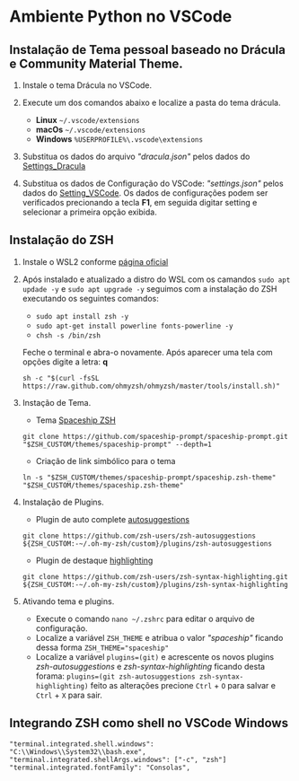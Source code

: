 # Ambiente Python no VSCode

## Instalação de Tema pessoal baseado no Drácula e Community Material Theme.

1. Instale o tema Drácula no VSCode.

2. Execute um dos comandos abaixo e localize a pasta do tema drácula.
    - **Linux** `~/.vscode/extensions`
    - **macOs** `~/.vscode/extensions`
    - **Windows** `%USERPROFILE%\.vscode\extensions`
  
3. Substitua os dados do arquivo *"dracula.json"* pelos dados do [Settings_Dracula](https://github.com/Ailson-Araujo/MyThemeVsCode_ToPython/blob/main/Settings_Dracula.json)

4. Substitua os dados de Configuração do VSCode: *"settings.json"* pelos dados do [Setting_VSCode](https://github.com/Ailson-Araujo/MyThemeVsCode_ToPython/blob/main/Setting_VSCode.json). Os dados de configurações podem ser verificados precionando a tecla **F1**, em seguida digitar setting e selecionar a primeira opção exibida.

## Instalação do ZSH

1. Instale o WSL2 conforme [página oficial](https://docs.microsoft.com/pt-br/windows/wsl/install)
2. Após instalado e atualizado a distro do WSL com os camandos `sudo apt updade -y` e `sudo apt upgrade -y` seguimos com a instalação do ZSH executando os seguintes comandos:
   - `sudo apt install zsh -y`
   - `sudo apt-get install powerline fonts-powerline -y`
   - `chsh -s /bin/zsh`
   
   Feche o terminal e abra-o novamente. Após aparecer uma tela com opções digite a letra: **q**
   
   ```
   sh -c "$(curl -fsSL https://raw.github.com/ohmyzsh/ohmyzsh/master/tools/install.sh)"
   ```
   
3. Instação de Tema.
   
   - Tema [Spaceship ZSH](https://github.com/spaceship-prompt/spaceship-prompt)
   ```
   git clone https://github.com/spaceship-prompt/spaceship-prompt.git "$ZSH_CUSTOM/themes/spaceship-prompt" --depth=1
   ```
   
   - Criação de link simbólico para o tema
   ```
   ln -s "$ZSH_CUSTOM/themes/spaceship-prompt/spaceship.zsh-theme" "$ZSH_CUSTOM/themes/spaceship.zsh-theme"
   ```
4. Instalação de Plugins.
   
   - Plugin de auto complete [autosuggestions](https://github.com/zsh-users/zsh-autosuggestions/blob/master/INSTALL.md)
   ```
   git clone https://github.com/zsh-users/zsh-autosuggestions ${ZSH_CUSTOM:-~/.oh-my-zsh/custom}/plugins/zsh-autosuggestions
   ```
   
   - Plugin de destaque [highlighting](https://github.com/zsh-users/zsh-syntax-highlighting/blob/master/INSTALL.md)
   ```
   git clone https://github.com/zsh-users/zsh-syntax-highlighting.git ${ZSH_CUSTOM:-~/.oh-my-zsh/custom}/plugins/zsh-syntax-highlighting
   ```
   
5. Ativando tema e plugins.
   - Execute o comando `nano ~/.zshrc` para editar o arquivo de configuração.
   - Localize a variável `ZSH_THEME` e atribua o valor *"spaceship"* ficando dessa forma `ZSH_THEME="spaceship"`
   - Localize a variável `plugins=(git)` e acrescente os novos plugins *zsh-autosuggestions* e *zsh-syntax-highlighting* ficando desta forama: `plugins=(git zsh-autosuggestions zsh-syntax-highlighting)` feito as alterações precione `Ctrl` + `O` para salvar e `Ctrl` + `X` para sair.

## Integrando ZSH como shell no VSCode Windows

```
"terminal.integrated.shell.windows": "C:\\Windows\\System32\\bash.exe",
"terminal.integrated.shellArgs.windows": ["-c", "zsh"]
"terminal.integrated.fontFamily": "Consolas",
```
   
   
